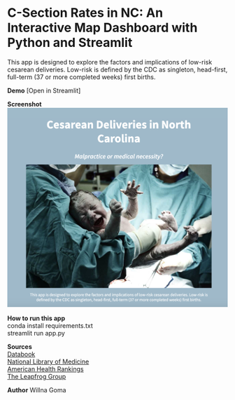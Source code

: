 <h1><strong>C-Section Rates in NC: An Interactive Map Dashboard with Python and Streamlit </strong></h1>

This app is designed to explore the factors and implications of low-risk cesarean deliveries.  Low-risk is defined by the CDC as singleton, head-first, full-term (37 or more completed weeks) first births. 

**Demo**
[Open in Streamlit]

**Screenshot**
![Logo](/GitHubScreenshot.png)

**How to run this app**<br>
conda install requirements.txt<br>
streamlit run app.py

**Sources**<br>
[Databook](schs.dph.ncdhhs.gov/data/databook)<br> 
[National Library of Medicine](ncbi.nlm.nih.gov)<br>
[American Health Rankings](americashealthrankings.org)<br>
[The Leapfrog Group](leapfroggroup.org)

**Author**
Willna Goma
